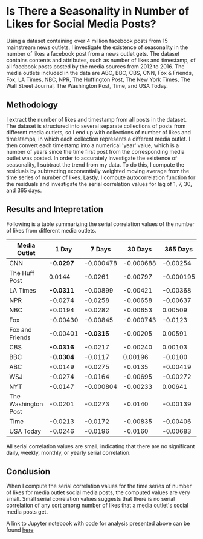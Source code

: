 # Is There a Seasonality in Number of Likes for Social Media Posts?

Using a dataset containing over 4 million facebook posts from 15 mainstream news outlets, I investigate the existence of seasonality in the number of likes a facebook post from a news outlet gets. The dataset contains contents and attributes, such as number of likes and timestamp, of all facebook posts posted by the media sources from 2012 to 2016. The media outlets included in the data are ABC, BBC, CBS, CNN, Fox & Friends, Fox, LA Times, NBC, NPR, The Huffington Post, The New York Times, The Wall Street Journal, The Washington Post, Time, and USA Today.

## Methodology

I extract the number of likes and timestamp from all posts in the dataset. The dataset is structured into several separate collections of posts from different media outlets, so I end up with collections of number of likes and timestamps, in which each collection represents a different media outlet. I then convert each timestamp into a numerical 'year' value, which is a number of years since the time first post from the corresponding media outlet was posted. In order to accurately investigate the existence of seasonality, I subtract the trend from my data. To do this, I compute the residuals by subtracting exponentially weighted moving average from the time series of number of likes. Lastly, I compute autocorrelation function for the residuals and investigate the serial correlation values for lag of 1, 7, 30, and 365 days.

## Results and Intepretation

Following is a table summarizing the serial correlation values of the number of likes from different media outlets.

| Media Outlet | 1 Day | 7 Days | 30 Days | 365 Days |
| --- | --- | --- | --- | --- |
| CNN | **-0.0297** | -0.000478 | -0.000688 | -0.00254 |
| The Huff Post | 0.0144 | -0.0261 | -0.00797 | -0.000195 |
| LA Times | **-0.0311** | -0.00899 | -0.00421 | -0.00368 |
| NPR | -0.0274 | -0.0258 | -0.00658 | -0.00637 |
| NBC | -0.0194 | -0.0282 | -0.00653 | 0.00509 |
| Fox | -0.00430 | -0.00845 | -0.000743 | -0.0123 |
| Fox and Friends | -0.00401 | **-0.0315** | -0.00205 | 0.00591 |
| CBS | **-0.0316** | -0.0217 | -0.00240 | 0.00103 |
| BBC | **-0.0304** | -0.0117 | 0.00196 | -0.0100 |
| ABC | -0.0149 | -0.0275 | -0.0135 | -0.00419 |
| WSJ | -0.0274 | -0.0164 | -0.00695 | -0.00272 |
| NYT | -0.0147 | -0.000804 | -0.00233 | 0.00641 |
| The Washington Post | -0.0201 | -0.0273 | -0.0140 | -0.00139 |
| Time | -0.0213 | -0.0172 | -0.00835 | -0.00406 |
| USA Today | -0.0246 | -0.0196 | -0.0160 | -0.00683 |

All serial correlation values are small, indicating that there are no significant daily, weekly, monthly, or yearly serial correlation. 

## Conclusion
When I compute the serial correlation values for the time series of number of likes for media outlet social media posts, the computed values are very small. Small serial correlation values suggests that there is no serial correlation of any sort among number of likes that a media outlet's social media posts get. 

A link to Jupyter notebook with code for analysis presented above can be found [here](https://github.com/SungwooPark/ThinkStats2/blob/master/code/report2.ipynb)